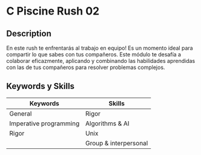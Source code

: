 # C Piscine Rush 02

## Description
En este rush te enfrentarás al trabajo en equipo! Es un momento ideal para compartir lo que sabes con tus compañeros. Este módulo te desafía a colaborar eficazmente, aplicando y combinando las habilidades aprendidas con las de tus compañeros para resolver problemas complejos.

## Keywords y Skills

| **Keywords**                  | **Skills**                 |
|-------------------------------|----------------------------|
| General                       | Rigor                      |
| Imperative programming        | Algorithms & AI            |
| Rigor                         | Unix                       |
|                               | Group & interpersonal      |
